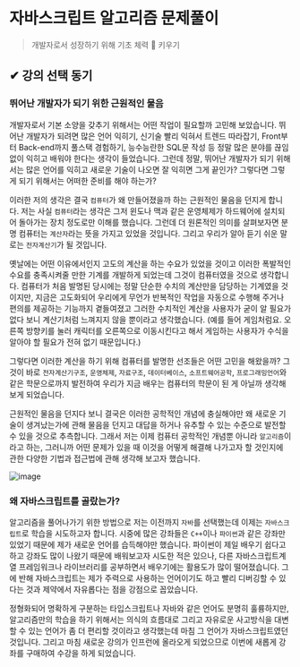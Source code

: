 # 자바스크립트 알고리즘 문제풀이

> 개발자로서 성장하기 위해 기초 체력 💪 키우기

## ✔ 강의 선택 동기

### 뛰어난 개발자가 되기 위한 근원적인 물음

개발자로서 기본 소양을 갖추기 위해서는 어떤 작업이 필요할까 고민해 보았습니다.
뛰어난 개발자가 되려면 많은 언어 익히기, 신기술 빨리 익혀서 트렌드 따라잡기, Front부터 Back-end까지 풀스택 경험하기, 능수능란한 SQL문 작성 등 정말 많은 분야를 끊임없이 익히고 배워야 한다는 생각이 들었습니다.
그런데 정말, 뛰어난 개발자가 되기 위해서는 많은 언어를 익히고 새로운 기술이 나오면 잘 익히면 그게 끝인가?
그렇다면 그렇게 되기 위해서는 어떠한 준비를 해야 하는가?

이러한 저의 생각은 결국 `컴퓨터`가 왜 만들어졌을까 하는 근원적인 물음을 던지게 합니다.
저는 사실 `컴퓨터`라는 생각은 그저 윈도나 맥과 같은 운영체제가 하드웨어에 설치되어 돌아가는 장치 정도로만 이해를 했습니다.
그런데 더 원론적인 의미를 살펴보자면 분명 컴퓨터는 `계산자`라는 뜻을 가지고 있었을 것입니다.
그리고 우리가 알아 듣기 쉬운 말로는 `전자계산기`가 될 것입니다.

옛날에는 어떤 이유에서인지 고도의 계산을 하는 수요가 있었을 것이고 이러한 폭발적인 수요를 충족시켜줄 만한 기계를 개발하게 되었는데 그것이 컴퓨터였을 것으로 생각합니다. 컴퓨터가 처음 발명된 당시에는 정말 단순한 수치의 계산만을 담당하는 기계였을 것이지만, 지금은 고도화되어 우리에게 무언가 반복적인 작업을 자동으로 수행해 주거나 편의를 제공하는 기능까지 곁들여졌고 그러한 수치적인 계산을 사용자가 굳이 알 필요가 없다 보니 계산기처럼 느껴지지 않을 뿐이라고 생각했습니다. (예를 들어 게임처럼요. 오른쪽 방향키를 눌러 캐릭터를 오른쪽으로 이동시킨다고 해서 게임하는 사용자가 수식을 알아야 할 필요가 전혀 없기 때문입니다.)

그렇다면 이러한 계산을 하기 위해 컴퓨터를 발명한 선조들은 어떤 고민을 해왔을까? 그것이 바로 `전자계산기구조`, `운영체제`, `자료구조`, `데이터베이스`, `소프트웨어공학`, `프로그래밍언어`와 같은 학문으로까지 발전하여 우리가 지금 배우는 컴퓨터의 학문이 된 게 아닐까 생각해 보게 되었습니다.

근원적인 물음을 던지다 보니 결국은 이러한 공학적인 개념에 충실해야만 왜 새로운 기술이 생겨났는가에 관해 물음을 던지고 대답을 하거나 유추할 수 있는 수준으로 발전할 수 있을 것으로 추측합니다. 그래서 저는 이제 컴퓨터 공학적인 개념뿐 아니라 `알고리즘`이라고 하는, 그러니까 어떤 문제가 있을 때 이것을 어떻게 해결해 나가고자 할 것인지에 관한 다양한 기법과 접근법에 관해 생각해 보고자 했습니다.

![image](https://user-images.githubusercontent.com/22428471/113577023-8c999d80-965b-11eb-9493-7c38fdcc1050.png)


### 왜 자바스크립트를 골랐는가?

알고리즘을 풀어나가기 위한 방법으로 저는 이전까지 `자바`를 선택했는데 이제는 `자바스크립트`로 학습을 시도하고자 합니다.
시중에 많은 강좌들은 `C++`이나 `파이썬`과 같은 강좌만 있었기 때문에 제가 새로운 언어를 습득해야만 했습니다.
파이썬이 제일 배우기 쉽다고 하고 강좌도 많이 나왔기 때문에 배워보고자 시도한 적은 있으나, 다른 자바스크립트계열 프레임워크나 라이브러리를 공부하면서 배우기에는 활용도가 많이 떨어졌습니다. 그에 반해 자바스크립트는 제가 주력으로 사용하는 언어이기도 하고 빨리 디버깅할 수 있다는 것과 제약에서 자유롭다는 점을 강점으로 꼽았습니다.

정형화되어 명확하게 구분하는 타입스크립트나 자바와 같은 언어도 분명히 훌륭하지만, 알고리즘만의 학습을 하기 위해서는 의식의 흐름대로 그리고 자유로운 사고방식을 대변할 수 있는 언어가 좀 더 편리할 것이라고 생각했는데 마침 그 언어가 자바스크립트였던 것입니다. 그리고 마침 새로운 강의가 인프런에 올라오게 되었으므로 이번에 새롭게 강좌를 구매하여 수강을 하게 되었습니다.
